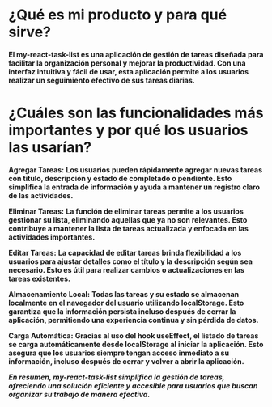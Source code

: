 # ¿Qué es mi producto y para qué sirve?
__El my-react-task-list es una aplicación de gestión de tareas diseñada para facilitar la organización personal y mejorar la productividad. Con una interfaz intuitiva y fácil de usar, esta aplicación permite a los usuarios realizar un seguimiento efectivo de sus tareas diarias.__

# ¿Cuáles son las funcionalidades más importantes y por qué los usuarios las usarían?
**Agregar Tareas:** __Los usuarios pueden rápidamente agregar nuevas tareas con título, descripción y estado de completado o pendiente. Esto simplifica la entrada de información y ayuda a mantener un registro claro de las actividades.__

**Eliminar Tareas:** __La función de eliminar tareas permite a los usuarios gestionar su lista, eliminando aquellas que ya no son relevantes. Esto contribuye a mantener la lista de tareas actualizada y enfocada en las actividades importantes.__

**Editar Tareas:** __La capacidad de editar tareas brinda flexibilidad a los usuarios para ajustar detalles como el título y la descripción según sea necesario. Esto es útil para realizar cambios o actualizaciones en las tareas existentes.__

**Almacenamiento Local:** __Todas las tareas y su estado se almacenan localmente en el navegador del usuario utilizando localStorage. Esto garantiza que la información persista incluso después de cerrar la aplicación, permitiendo una experiencia continua y sin pérdida de datos.__

**Carga Automática:** __Gracias al uso del hook useEffect, el listado de tareas se carga automáticamente desde localStorage al iniciar la aplicación. Esto asegura que los usuarios siempre tengan acceso inmediato a su información, incluso después de cerrar y volver a abrir la aplicación.__

***En resumen, my-react-task-list simplifica la gestión de tareas, ofreciendo una solución eficiente y accesible para usuarios que buscan organizar su trabajo de manera efectiva.***